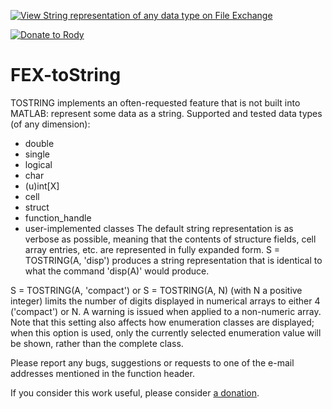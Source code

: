 [![View String representation of any data type on File Exchange](https://www.mathworks.com/matlabcentral/images/matlab-file-exchange.svg)](https://www.mathworks.com/matlabcentral/fileexchange/38566-string-representation-of-any-data-type)

[![Donate to Rody](https://i.stack.imgur.com/bneea.png)](https://www.paypal.com/cgi-bin/webscr?cmd=_s-xclick&hosted_button_id=4M7RMVNMKAXXQ&source=url)

# FEX-toString

TOSTRING implements an often-requested feature that is not built into MATLAB: represent some data as a string.
Supported and tested data types (of any dimension):
- double
- single
- logical
- char
- (u)int[X]
- cell
- struct
- function_handle
- user-implemented classes
The default string representation is as verbose as possible, meaning that the contents of structure fields, cell array entries, etc. are represented in fully expanded form.
S = TOSTRING(A, 'disp') produces a string representation that is identical to what the command 'disp(A)' would produce.

S = TOSTRING(A, 'compact') or S = TOSTRING(A, N) (with N a positive integer) limits the number of digits displayed in numerical arrays to either 4 ('compact') or N. A warning is issued when applied to a non-numeric array. Note that this setting also affects how enumeration classes are displayed; when this option is used, only the currently selected enumeration value will be shown, rather than the complete class.

Please report any bugs, suggestions or requests to one of the e-mail addresses mentioned in the function header.

If you consider this work useful, please consider [a donation](https://www.paypal.com/cgi-bin/webscr?cmd=_s-xclick&hosted_button_id=4M7RMVNMKAXXQ&source=url).
